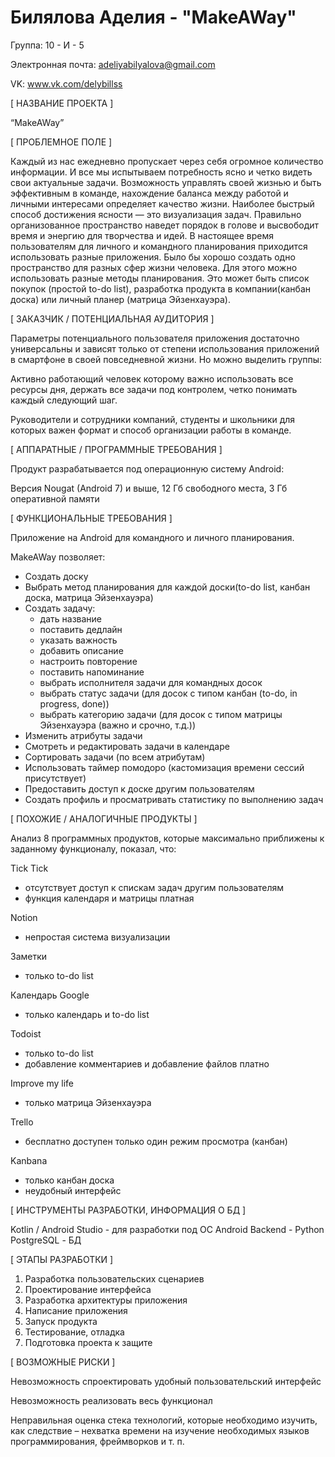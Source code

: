 # Билялова Аделия - "MakeAWay"

Группа: 10 - И - 5

Электронная почта: adeliyabilyalova@gmail.com

VK: www.vk.com/delybillss

[ НАЗВАНИЕ ПРОЕКТА ]

“MakeAWay”

[ ПРОБЛЕМНОЕ ПОЛЕ ]

Каждый из нас ежедневно пропускает через себя огромное количество информации. И все мы испытываем потребность ясно и четко видеть свои актуальные задачи. Возможность управлять своей жизнью и быть эффективным в команде, нахождение баланса между работой и личными интересами определяет качество жизни. Наиболее быстрый способ достижения ясности — это визуализация задач. Правильно организованное пространство наведет порядок в голове и высвободит время и энергию для творчества и идей. В настоящее время пользователям для личного и командного планирования приходится использовать разные приложения. Было бы хорошо создать одно пространство для разных сфер жизни человека. Для этого можно использовать разные методы планирования. Это может быть список покупок (простой to-do list), разработка продукта в компании(канбан доска) или личный планер (матрица Эйзенхауэра).


[ ЗАКАЗЧИК / ПОТЕНЦИАЛЬНАЯ АУДИТОРИЯ ]

Параметры потенциального пользователя приложения достаточно универсальны и зависят только от степени использования приложений в смартфоне в своей повседневной жизни.
Но можно выделить группы:

Активно работающий человек которому важно использовать все ресурсы дня, держать все задачи под контролем, четко понимать каждый следующий шаг.

Руководители и сотрудники компаний, студенты и школьники для которых важен формат и способ организации работы в команде.

[ АППАРАТНЫЕ / ПРОГРАММНЫЕ ТРЕБОВАНИЯ ]

Продукт разрабатывается под операционную систему Android:

Версия Nougat (Android 7) и выше, 12 Гб свободного места, 3 Гб оперативной памяти

[ ФУНКЦИОНАЛЬНЫЕ ТРЕБОВАНИЯ ]

Приложение на Android для командного и личного планирования. 

MakeAWay позволяет:
- Создать доску
- Выбрать метод планирования для каждой доски(to-do list, канбан доска, матрица Эйзенхауэра)
- Создать задачу: 
  - дать название
  - поставить дедлайн
  - указать важность
  - добавить описание
  - настроить повторение
  - поставить напоминание
  - выбрать исполнителя задачи для командных досок  
  - выбрать статус задачи (для досок с типом канбан (to-do, in progress, done))
  - выбрать категорию задачи (для досок с типом матрицы Эйзенхауэра (важно и срочно, т.д.))
- Изменить атрибуты задачи
- Смотреть и редактировать задачи в календаре
- Сортировать задачи (по всем атрибутам)
- Использовать таймер помодоро (кастомизация времени сессий присутствует)
- Предоставить доступ к доске другим пользователям
- Создать профиль и просматривать статистику по выполнению задач

[ ПОХОЖИЕ / АНАЛОГИЧНЫЕ ПРОДУКТЫ ]

Анализ 8 программных продуктов, которые максимально приближены к заданному функционалу, показал, что:

Tick Tick
- отсутствует доступ к спискам задач другим пользователям
- функция календаря и матрицы платная

Notion
- непростая система визуализации

Заметки
- только to-do list
 
Календарь Google
- только календарь и to-do list

Todoist
- только to-do list
- добавление комментариев и добавление файлов платно

Improve my life
- только матрица Эйзенхауэра

Trello
- бесплатно доступен только один режим просмотра (канбан)

Kanbana
- только канбан доска 
- неудобный интерфейс

[ ИНСТРУМЕНТЫ РАЗРАБОТКИ, ИНФОРМАЦИЯ О БД ]

Kotlin / Android Studio - для разработки под ОС Android
Backend - Python
PostgreSQL - БД

[ ЭТАПЫ РАЗРАБОТКИ ]

1) Разработка пользовательских сценариев
2) Проектирование интерфейса
3) Разработка архитектуры приложения
4) Написание приложения
5) Запуск продукта
6) Тестирование, отладка
7) Подготовка проекта к защите

[ ВОЗМОЖНЫЕ РИСКИ ]

Невозможность спроектировать удобный пользовательский интерфейс

Невозможность реализовать весь функционал

Неправильная оценка стека технологий, которые необходимо изучить, как следствие – нехватка времени на изучение необходимых языков программирования, фреймворков и т. п.
